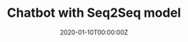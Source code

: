 ---
title: "Chatbot with Seq2Seq model"
date: "2020-01-10T00:00:00Z"
mytype: software
summary: "A simple Chatbot with Seq2Seq model with Bahadau Attention Mechanism trained on Cornell Movie Corpus dataset." 
links:
  - type: code
    url: "https://github.com/subroy13/seq2seq_attention_bot"
---